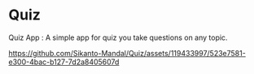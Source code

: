 # Quiz

Quiz App :
A simple app for quiz you take questions
on any topic.

https://github.com/Sikanto-Mandal/Quiz/assets/119433997/523e7581-e300-4bac-b127-7d2a8405607d

